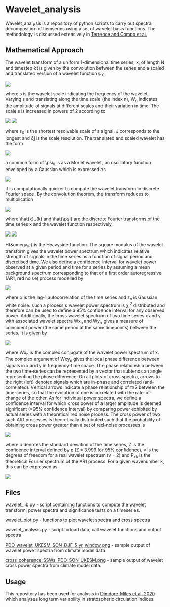 # Wavelet_analysis

Wavelet_analysis is a repository of python scripts to carry out spectral decomposition
of tiemseries using a set of wavelet basis functions. The methodology is 
discussed extensively in [Terrence and Compo et al.](https://psl.noaa.gov/people/gilbert.p.compo/Torrence_compo1998.pdf)

## Mathematical Approach

The wavelet transform of a uniform 1-dimensional time series, x, of length N and timestep &delta;t is given by the convolution between the series and a scaled and translated version of a wavelet function &psi;<sub>0

<img src="https://render.githubusercontent.com/render/math?math=W_n(s) = \sum^{N - 1}_{n' = 0} x_{n'} \psi^* \bigg[(n' - n) \frac{\delta t}{s}\bigg],">

where s is the wavelet scale indicating the frequency of the wavelet. Varying s and translating along the time scale (the index n), W<sub>n</sub> indicates the amplitude of signals at different scales and their variation in time. The scale s is increased in powers of 2 according to 

<img src="https://render.githubusercontent.com/render/math?math=s_j = s_0 2^{j \deltaj},          j = 0, 1, ..., J">

<img src="https://render.githubusercontent.com/render/math?math=J = \delta j^{-1} log_2\bigg(\frac{N \delta t}{s_0}\bigg),">

where s<sub>0</sub> is the shortest resolvable scale of a signal, J corresponds to the longest and &delta;j is the scale resolution. The translated and scaled wavelet has the form

<img src="https://render.githubusercontent.com/render/math?math=\psi^* \bigg[(n' - n) \frac{\delta t}{s}\bigg] = \bigg(\frac{\delta t}{s}\bigg)^{1/2} \psi_0\bigg[(n' - n) \frac{\delta t}{s}\bigg]">

a common form of \psi<sub>0</sub> is as a Morlet wavelet, an oscillatory function enveloped by a Gaussian which is expressed as

<img src="https://render.githubusercontent.com/render/math?math=\psi_0(p) = \pi^{-1/4} e^{i\omega_0 p} e^{\frac{p^2}{2}}.">

It is computationally quicker to compute the wavelet transform in discrete Fourier space. By the convolution theorem, the transform reduces to multiplication

<img src="https://render.githubusercontent.com/render/math?math=W_n(s) = \sum^{N - 1}_{k = 0} \hat{x}_{k} \hat{\psi}^* (s\omega_k) e^{i \omega_k n \delta t},">

where \hat{x}_{k} and \hat{\psi} are the discrete Fourier transforms of the time series x and the wavelet function respectively,

<img src="https://render.githubusercontent.com/render/math?math=\hat{x}_k = \frac{1}{N} \sum^{N-1}_{n = 0} x_n e^{\frac{-2\pi i k n}{N}}">

<img src="https://render.githubusercontent.com/render/math?math=\hat{\psi}(s\omega_k) = \bigg(\frac{2 \pi s}{\delta t}\bigg) \pi^{-1/4}H(\omega_k) e^{-(s\omega_k - \omega_0)^2/2}.">

H(&omega<sub>k</sub>;) is the Heavyside function. The square modulus of the wavelet transform gives the wavelet power spectrum which indicates relative strength of signals in the time series as a function of signal period and discretised time. We also define a confidence interval for wavelet power observed at a given period and time for a series by assuming a mean background spectrum corresponding to that of a first order autoregressive (AR1, red noise) process modelled by

<img src="https://render.githubusercontent.com/render/math?math=x_n = \alpha x_{n - 1} + z_n,">

where &alpha; is the lag-1 autocorrelation of the time series and z<sub>n</sub> is Gaussian white noise. such a process's wavelet power spectrum is &chi; <sup>2</sup> distributed and therefore can be used to define a 95\% confidence interval for any observed power. Additionally, the cross wavelet spectrum of two time series x and y with associated wavelet spectra Wx<sub>n</sub> and Wy<sub>n</sub> gives a measure of coincident power (the same period at the same timepoints) between the series. It is given by

<img src="https://render.githubusercontent.com/render/math?math=\vert W^{xy}_n(s)\vert = \vert W^{x*}_n(s) W^{y}_n(s)\vert,">

where Wx<sub>n</sub> is the complex conjugate of the wavelet power spectrum of x. The complex argument of Wxy<sub>n</sub> gives the local phase difference between signals in x and y in frequency-time space. The phase relationship between the two time-series can be represented by a
vector that subtends an angle representing the phase difference: On all plots of cross spectra, arrows to the right (left) denoted signals which are in-phase and correlated (anti-correlated). Vertical arrows indicate a phase relationship of &pi;/2 between the time-series, so that the evolution of
one is correlated with the rate-of-change of the other. As for individual power spectra, we define a confidence interval for which cross power of a larger amplitude is deemed significant (>95% confidence interval) by comparing power exhibited by actual series with a theoretical red noise process. The cross power of two such AR1 processes is theoretically distributed such that the probability of obtaining cross power greater than a set of red-noise processes is

<img src="https://render.githubusercontent.com/render/math?math=D\bigg(\frac{\vert W^{xy}_n(s)\vert}{\sigma_x \sigma_y} < p\bigg) = \frac{Z_\nu(p)}{\nu} \sqrt{P^x_k P^y_k},">


where &sigma; denotes the standard deviation of the time series, Z is the confidence interval defined by p (Z = 3.999 for 95% confidence), &nu; is the degrees of freedom for a real wavelet spectrum (&nu; = 2) and P<sub>xk</sub> is the theoretical Fourier spectrum of the AR1 process. For a given wavenumber k, this can be expressed as

<img src="https://render.githubusercontent.com/render/math?math=P_k = \frac{1 - \alpha^2}{\vert 1 - \alpha e^{2i\pi k} \vert^2}.">

## Files

wavelet_lib.py - script containing functions to compute the wavelet transform, power spectra and significance tests on a timeseries.

wavelet_plot.py - functions to plot wavelet spectra and cross spectra

wavelet_analysis.py - script to load data, call wavelet functions and output spectra

[PDO_wavelet_UKESM_SON_DJF_5_yr_window.png](PDO_wavelet_UKESM_SON_DJF_5_yr_window.png) - sample output of wavelet power spectra from climate model data

[cross_coherence_SSWs_PDO_SON_UKESM.png](cross_coherence_SSWs_PDO_SON_UKESM.png) - sample output of wavelet cross power spectra from climate model data.


## Usage

This repository has been used for analysis in [Dimdore-Miles et al. 2020](https://wcd.copernicus.org/preprints/wcd-2020-56/) which analyses long term variability in stratospheric circulation indices.
